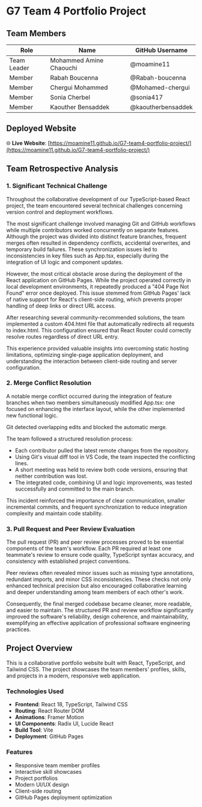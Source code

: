 # G7 Team 4 Portfolio Project

## Team Members

| Role | Name | GitHub Username |
|------|------|----------------|
| Team Leader | Mohammed Amine Chaouchi | @moamine11 |
| Member | Rabah Boucenna | @Rabah-boucenna |
| Member | Chergui Mohammed | @Mohamed-chergui |
| Member | Sonia Cherbel | @sonia417 |
| Member | Kaouther Bensaddek | @kaoutherbensaddek |

## Deployed Website

🌐 **Live Website**: [https://moamine11.github.io/G7-team4-portfolio-project/](https://moamine11.github.io/G7-team4-portfolio-project/)

## Team Retrospective Analysis

### 1. Significant Technical Challenge

Throughout the collaborative development of our TypeScript-based React project, the team encountered several technical challenges concerning version control and deployment workflows.

The most significant challenge involved managing Git and GitHub workflows while multiple contributors worked concurrently on separate features. Although the project was divided into distinct feature branches, frequent merges often resulted in dependency conflicts, accidental overwrites, and temporary build failures. These synchronization issues led to inconsistencies in key files such as App.tsx, especially during the integration of UI logic and component updates.

However, the most critical obstacle arose during the deployment of the React application on GitHub Pages. While the project operated correctly in local development environments, it repeatedly produced a "404 Page Not Found" error once deployed. This issue stemmed from GitHub Pages' lack of native support for React's client-side routing, which prevents proper handling of deep links or direct URL access.

After researching several community-recommended solutions, the team implemented a custom 404.html file that automatically redirects all requests to index.html. This configuration ensured that React Router could correctly resolve routes regardless of direct URL entry.

This experience provided valuable insights into overcoming static hosting limitations, optimizing single-page application deployment, and understanding the interaction between client-side routing and server configuration.

### 2. Merge Conflict Resolution

A notable merge conflict occurred during the integration of feature branches when two members simultaneously modified App.tsx: one focused on enhancing the interface layout, while the other implemented new functional logic.

Git detected overlapping edits and blocked the automatic merge.

The team followed a structured resolution process:
- Each contributor pulled the latest remote changes from the repository.
- Using Git's visual diff tool in VS Code, the team inspected the conflicting lines.
- A short meeting was held to review both code versions, ensuring that neither contribution was lost.
- The integrated code, combining UI and logic improvements, was tested successfully and committed to the main branch.

This incident reinforced the importance of clear communication, smaller incremental commits, and frequent synchronization to reduce integration complexity and maintain code stability.

### 3. Pull Request and Peer Review Evaluation

The pull request (PR) and peer review processes proved to be essential components of the team's workflow. Each PR required at least one teammate's review to ensure code quality, TypeScript syntax accuracy, and consistency with established project conventions.

Peer reviews often revealed minor issues such as missing type annotations, redundant imports, and minor CSS inconsistencies. These checks not only enhanced technical precision but also encouraged collaborative learning and deeper understanding among team members of each other's work.

Consequently, the final merged codebase became cleaner, more readable, and easier to maintain. The structured PR and review workflow significantly improved the software's reliability, design coherence, and maintainability, exemplifying an effective application of professional software engineering practices.

## Project Overview

This is a collaborative portfolio website built with React, TypeScript, and Tailwind CSS. The project showcases the team members' profiles, skills, and projects in a modern, responsive web application.

### Technologies Used

- **Frontend**: React 18, TypeScript, Tailwind CSS
- **Routing**: React Router DOM
- **Animations**: Framer Motion
- **UI Components**: Radix UI, Lucide React
- **Build Tool**: Vite
- **Deployment**: GitHub Pages

### Features

- Responsive team member profiles
- Interactive skill showcases
- Project portfolios
- Modern UI/UX design
- Client-side routing
- GitHub Pages deployment optimization
